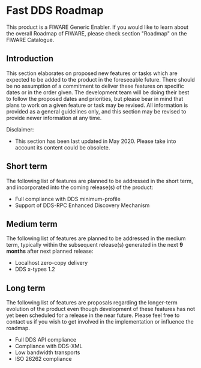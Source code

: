# Fast DDS Roadmap

This product is a FIWARE Generic Enabler.
If you would like to learn about the overall Roadmap of FIWARE, please check section "Roadmap" on the FIWARE Catalogue.

## Introduction

This section elaborates on proposed new features or tasks which are expected to be added to the product in the
foreseeable future.
There should be no assumption of a commitment to deliver these features on specific dates or in the order given.
The development team will be doing their best to follow the proposed dates and priorities, but please bear in mind
that plans to work on a given feature or task may be revised.
All information is provided as a general guidelines only, and this section may be revised to provide newer information
at any time.

Disclaimer:

* This section has been last updated in May 2020.
  Please take into account its content could be obsolete.

## Short term

The following list of features are planned to be addressed in the short term, and incorporated into the coming
release(s) of the product:

* Full compliance with DDS minimum-profile
* Support of DDS-RPC Enhanced Discovery Mechanism

## Medium term

The following list of features are planned to be addressed in the medium term, typically within the subsequent
release(s) generated in the next **9 months** after next planned release:

* Localhost zero-copy delivery
* DDS x-types 1.2

## Long term

The following list of features are proposals regarding the longer-term evolution of the product even though development
of these features has not yet been scheduled for a release in the near future.
Please feel free to contact us if you wish to get involved in the implementation or influence the roadmap.

* Full DDS API compliance
* Compliance with DDS-XML
* Low bandwidth transports
* ISO 26262 compliance
